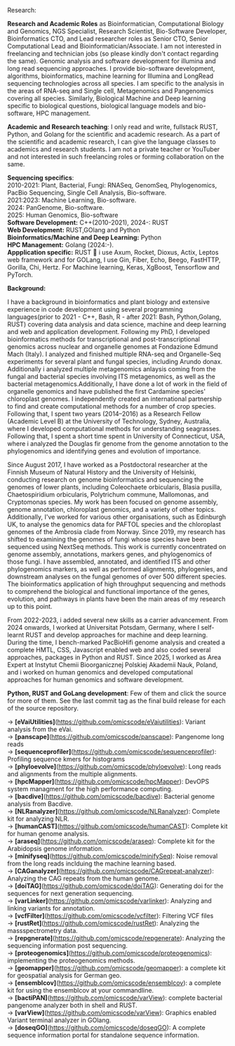 Research: 

**Research and Academic Roles** as Bioinformatician, Computational Biology and Genomics, NGS Specialist, Research Scientist, Bio-Software Developer, Bioinformatics CTO, and Lead researcher roles as Senior CTO, Senior Computational Lead and Bioinformatician/Associate. I am not interested in freelancing and technician jobs (so please kindly don't contact regarding the same). Genomic analysis and software development for illumina and long read sequencing approaches. I provide bio-software development, algorithms, bioinformatics, machine learning for Illumina and LongRead sequencing technologies across all species. I am specific to the analysis in the areas of RNA-seq and Single cell, Metagenomics and Pangenomics covering all species. Similarly, Biological Machine and Deep learning specific to biological questions, biological language models and bio-software, HPC management. 

**Academic and Research teaching**: I only read and write, fullstack RUST, Python, and Golang for the scientific and academic research. As a part of the scientific and academic research, I can give the language classes to academics and research students. I am not a private teacher or YouTuber and not interested in such freelancing roles or forming collaboration on the same. 

**Sequencing specifics**: \
2010-2021: Plant, Bacterial, Fungi: RNASeq, GenomSeq, Phylogenomics, PacBio Sequencing, Single Cell Analysis, Bio-software. \
2021:2023: Machine Learning, Bio-software. \
2024: PanGenome, Bio-software. \
2025: Human Genomics, Bio-software \
**Software Development:** C++(2010-2021), 2024-: RUST \
**Web Development:** RUST,GOlang and Python\
**Bioinformatics/Machine and Deep Learning:** Python \
**HPC Management:** Golang (2024:-). \
**Appplication specific:** RUST 🦀 i use Axum, Rocket, Dioxus, Actix, Leptos web framework and for GOLang, I use Gin, Fiber, Echo, Beego, FastHTTP, Gorilla, Chi, Hertz. For Machine learning, Keras, XgBoost, Tensorflow and PyTorch.

**Background:**

I have a background in bioinformatics and plant biology and extensive experience in code development using several programming languages(prior to 2021 - C++, Bash, R - after 2021: Bash, Python,Golang, RUST) covering data analysis and data science, machine and deep learning and web and application development. Following my PhD, I developed bioinformatics methods for transcriptional and post-transcriptional genomics across nuclear and organelle genomes at Fondazione Edmund Mach (Italy). I analyzed and finished multiple RNA-seq and Organelle-Seq experiments for several plant and fungal species, including Arundo donax. Additionally i analyzed multiple metagenomics anlaysis coming from the fungal and bacterial species involving ITS metagenomics, as well as the bacterial metagenomics.Additionally, I have done a lot of work in the field of organelle genomics and have published the first Cardamine species' chloroplast genomes. I independently created an international partnership to find and create computational methods for a number of crop species. Following that, I spent two years (2014–2016) as a Research Fellow (Academic Level B) at the University of Technology, Sydney, Australia, where I developed computational methods for understanding seagrasses. Following that, I spent a short time spent in University of Connecticut, USA, where i analyzed the Douglas fir genome from the genome annotation to the phylogenomics and identifying genes and evolution of importance.

Since August 2017, I have worked as a Postdoctoral researcher at the Finnish Museum of Natural History and the University of Helsinki, conducting research on genome bioinformatics and sequencing the genomes of lower plants, including Coleochaete orbicularis, Blasia pusilla, Chaetospiridium orbicularis, Polytrichum commune, Mallomonas, and Cryptomonas species. My work has been focused on genome assembly, genome annotation, chloroplast genomics, and a variety of other topics. Additionally, I've worked for various other organisations, such as Edinburgh UK, to analyse the genomics data for PAFTOL species and the chloroplast genomes of the Ambrosia clade from Norway. Since 2019, my research has shifted to examining the genomes of fungi whose species have been sequenced using NextSeq methods. This work is currently concentrated on genome assembly, annotations, markers genes, and phylogenomics of those fungi. I have assembled, annotated, and identified ITS and other phylogenomics markers, as well as performed alignments, phylogenies, and downstream analyses on the fungal genomes of over 500 different species. The bioinformatics application of high throughput sequencing and methods to comprehend the biological and functional importance of the genes, evolution, and pathways in plants have been the main areas of my research up to this point.

From 2022-2023, i added several new skills as a carrier advancement. From 2024 onwards, I worked at Universitat Potsdam, Germany, where I self-learnt RUST and develop approaches for machine and deep learning. During the time, I bench-marked PacBioHifi genome analysis and created a complete HMTL, CSS, Javascript enabled web and also coded several approaches, packages in Python and  RUST.  Since 2025, I worked as Area Expert at Instytut Chemii Bioorganicznej Polskiej Akademii Nauk, Poland, and i worked on human genomics and developed computational approaches for human genomics and software development. 


**Python, RUST and GoLang development**: Few of them and click the source for more of them. See the last commit tag as the final build release for each of the source repository. 

-> **[eVaiUtilities]**(https://github.com/omicscode/eVaiutilities): Variant analysis from the eVai. \
-> **[panscape]**(https://github.com/omicscode/panscape): Pangenome long reads \
-> **[sequenceprofiler]**(https://github.com/omicscode/sequenceprofiler): Profiling sequence kmers for histograms \
-> **[phyloevolve]**(https://github.com/omicscode/phyloevolve): Long reads and alignments from the multiple alignments. \
-> **[hpcMapper]**(https://github.com/omicscode/hpcMapper): DevOPS system managment for the high performance computing.\
-> **[bacdive]**(https://github.com/omicscode/bacdive): Bacterial genome analysis from Bacdive.\
-> **[NLRanalyzer]**(https://github.com/omicscode/NLRanalyzer): Complete kit for analyzing NLR.\
-> **[humanCAST]**(https://github.com/omicscode/humanCAST): Complete kit for human genome analysis.\
-> **[araseq]**(https://github.com/omicscode/araseq): Complete kit for the Arabidopsis genome information.\
-> **[minifyseq]**(https://github.com/omicscode/minifySeq): Noise removal from the long reads inclduing the machine learning based.\
-> **[CAGanalyzer]**(https://github.com/omicscode/CAGrepeat-analyzer): Analyzing the CAG repeats from the human genome.\
-> **[doiTAG]**(https://github.com/omicscode/doiTAG): Generating doi for the sequences for next generation sequencing.\
-> **[varLinker]**(https://github.com/omicscode/varlinker): Analyzing and linking variants for annotation.\
-> **[vcfFilter]**(https://github.com/omicscode/vcfilter): Filtering VCF files\
-> **[rustRet]**(https://github.com/omicscode/rustRet): Analyzing the massspectrometry data.\
-> **[repgnerate]**(https://github.com/omicscode/repgenerate): Analyzing the sequencing information post sequencing.\
-> **[proteogenomics]**(https://github.com/omicscode/proteogenomics): implementing the proteogenomics methods.\
-> **[geomapper]**(https://github.com/omicscode/geomapper): a complete kit for geospatial analysis for German geo.\
-> **[ensemblcov]**(https://github.com/omicscode/ensemblcov): a complete kit for using the ensemblcov at your commandline.\
-> **[bactiPAN]**(https://github.com/omicscode/varView): complete bacterial pangenome analyzer both in shell and RUST.\
-> **[varView]**(https://github.com/omicscode/varView): Graphics enabled Variant terminal analyzer in GOlang.\
-> **[doseqGO]**(https://github.com/omicscode/doseqGO): A complete sequence information portal for standalone sequence information. 

 
